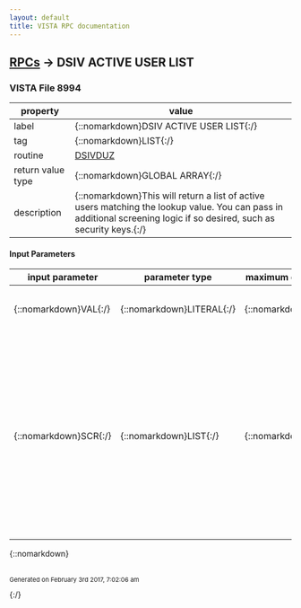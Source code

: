 ```yaml
---
layout: default
title: VISTA RPC documentation
---
```




## [RPCs](TableOfContent.md) &#8594; DSIV ACTIVE USER LIST 



### VISTA File 8994 


 property | value 
--- | --- 
 label | {::nomarkdown}DSIV ACTIVE USER LIST{:/}
 tag | {::nomarkdown}LIST{:/}
 routine | [DSIVDUZ](http://code.osehra.org/dox/Routine_DSIVDUZ_source.html)
 return value type | {::nomarkdown}GLOBAL ARRAY{:/}
 description | {::nomarkdown}This will return a list of active users matching the lookup value. You can pass in additional screening logic if so desired, such as security keys.{:/}

#### Input Parameters

| input parameter | parameter type | maximum data length | required | description | 
| --- | --- | --- | --- | --- | 
| {::nomarkdown}VAL{:/} | {::nomarkdown}LITERAL{:/} | {::nomarkdown}50{:/} | {::nomarkdown}true{:/} | {::nomarkdown}This is the lookup value to find matches in file 200.{:/} | 
| {::nomarkdown}SCR{:/} | {::nomarkdown}LIST{:/} | {::nomarkdown}250{:/} | {::nomarkdown}true{:/} | {::nomarkdown}This RPC will return a list of active users. You may wish additional screening to occur. For example, return all active users matching SMITHwho also own a particular security key.  Acceptable format of SCR():   SCR(n) = KEY^<security key name>   SCR(n) = PARM^<parameter name>^<parameter instance>   SCR(n) = M^<return text>^<executable M code that sets $T>{:/} | 

{::nomarkdown} <br/><br/><p style="font-size: 11px">Generated on February 3rd 2017, 7:02:06 am</p>{:/}